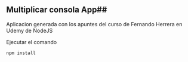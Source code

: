 

## Multiplicar consola App##

Aplicacion generada con los apuntes del curso
de Fernando Herrera en Udemy de NodeJS

Ejecutar el comando

```
npm install
```